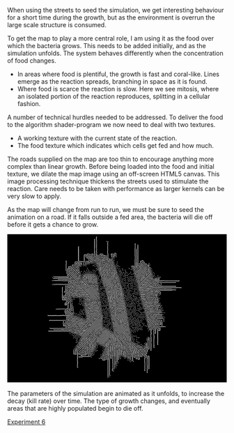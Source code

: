When using the streets to seed the simulation, we get interesting behaviour for a short time during the growth, but as the environment is overrun the large scale structure is consumed.

To get the map to play a more central role, I am using it as the food over which the bacteria grows.  This needs to be added initially, and as the simulation unfolds.  The system behaves differently when the concentration of food changes.

- In areas where food is plentiful, the growth is fast and coral-like.  Lines emerge as the reaction spreads, branching in space as it is found.
- Where food is scarce the reaction is slow.  Here we see mitosis, where an isolated portion of the reaction reproduces, splitting in a cellular fashion.

A number of technical hurdles needed to be addressed.  To deliver the food to the algorithm shader-program we now need to deal with two textures.

- A working texture with the current state of the reaction.
- The food texture which indicates which cells get fed and how much.

The roads supplied on the map are too thin to encourage anything more complex than linear growth.  Before being loaded into the food and initial texture, we dilate the map image using an off-screen HTML5 canvas.  This image processing technique thickens the streets used to stimulate the reaction.  Care needs to be taken with performance as larger kernels can be very slow to apply. 

As the map will change from run to run, we must be sure to seed the animation on a road.  If it falls outside a fed area, the bacteria will die off before it gets a chance to grow.  

![Reaction Diffusion Map](../project_images/rd_final.jpg?raw=true "Reaction Diffusion Map")

The parameters of the simulation are animated as it unfolds, to increase the decay (kill rate) over time.  The type of growth changes, and eventually areas that are highly populated begin to die off.  

[Experiment 6](https://dl.dropboxusercontent.com/u/263160/Web/WebGl/Experiment6.html)

